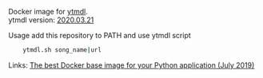 Docker image for [ytmdl](https://github.com/deepjyoti30/ytmdl).  
ytmdl version: [2020.03.21](https://raw.githubusercontent.com/yantonov/ytmdl-docker/master/docker/files/requirements.txt)

Usage add this repository to PATH and use ytmdl script

```bash
    ytmdl.sh song_name|url
```

Links:
[The best Docker base image for your Python application (July 2019)](https://pythonspeed.com/articles/base-image-python-docker-images/)
